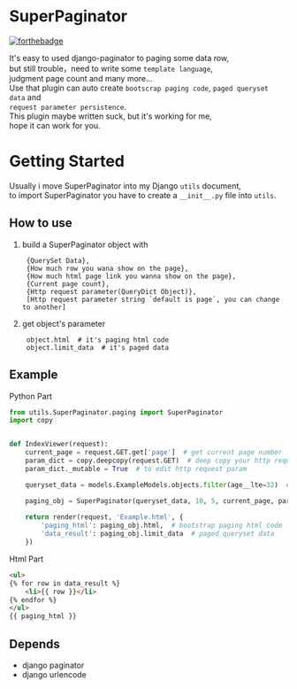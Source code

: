 # SuperPaginator

[![forthebadge](http://forthebadge.com/images/badges/built-by-codebabes.svg)](http://forthebadge.com)  

It's easy to used django-paginator to paging some data row,  
but still trouble，need to write some `template language`,  
judgment page count and many more...  
Use that plugin can auto create `bootscrap paging code`, `paged queryset data` and  
`request parameter persistence`.  
This plugin maybe written suck, but it's working for me,  
hope it can work for you.

# Getting Started

Usually i move SuperPaginator into my Django `utils` document,  
to import SuperPaginator you have to create a `__init__.py` file into `utils`.

## How to use

1. build a SuperPaginator object with 

        {QuerySet Data},
        {How much row you wana show on the page},
        {How much html page link you wanna show on the page},
        {Current page count},
        {Http request parameter(QueryDict Object)},
        [Http request parameter string `default is page`, you can change to another]

2. get object's parameter

        object.html  # it's paging html code
        object.limit_data  # it's paged data

## Example

Python Part

```python
from utils.SuperPaginator.paging import SuperPaginator
import copy


def IndexViewer(request):
    current_page = request.GET.get['page']  # get current page number
    param_dict = copy.deepcopy(request.GET)  # deep copy your http request param
    param_dict._mutable = True  # to edit http request param

    queryset_data = models.ExampleModels.objects.filter(age__lte=32)  # get data from models

    paging_obj = SuperPaginator(queryset_data, 10, 5, current_page, param_dict)  # create SuperPaginator object
    
    return render(request, 'Example.html', {
        'paging_html': paging_obj.html,  # bootstrap paging html code
        'data_result': paging_obj.limit_data  # paged queryset data
    })
```

Html Part

```html
<ul>
{% for row in data_result %}
    <li>{{ row }}</li>
{% endfor %}
</ul>
{{ paging_html }}
```

## Depends
- django paginator
- django urlencode
